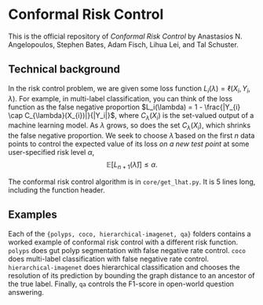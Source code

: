 # Conformal Risk Control
This is the official repository of <i>Conformal Risk Control</i> by Anastasios N. Angelopoulos, Stephen Bates, Adam Fisch, Lihua Lei, and Tal Schuster.

## Technical background
In the risk control problem, we are given some loss function $L_i(\lambda) = \ell(X_i,Y_i,\lambda)$.
For example, in multi-label classification, you can think of the loss function as the false negative proportion $L_i(\lambda) = 1 - \frac{|Y_{i} \cap C_{\lambda}(X_{i})|}{|Y_i|}$, where $C_{\lambda}(X_{i})$ is the set-valued output of a machine learning model. 
As $\lambda$ grows, so does the set $C_{\lambda}(X_{i})$, which shrinks the false negative proportion.
We seek to choose $\hat{\lambda}$ based on the first $n$ data points to control the expected value of its loss <i>on a new test point</i> at some user-specified risk level $\alpha$, $$\mathbb{E}\big[L_{n+1}(\hat{\lambda})\big] \leq \alpha.$$

The conformal risk control algorithm is in `core/get_lhat.py`. It is 5 lines long, including the function header.

## Examples
Each of the `{polyps, coco, hierarchical-imagenet, qa}` folders contains a worked example of conformal risk control with a different risk function.
`polyps` does gut polyp segmentation with false negative rate control. `coco` does multi-label classification with false negative rate control. `hierarchical-imagenet` does hierarchical classification and chooses the resolution of its prediction by bounding the graph distance to an ancestor of the true label. Finally, `qa` controls the F1-score in open-world question answering.
